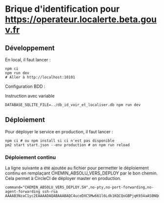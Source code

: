 # Brique d'identification pour https://operateur.localerte.beta.gouv.fr

## Développement

En local, il faut lancer :
```
npm ci
npm run dev
# Aller à http://localhost:10101
```

Configuration BDD :

Instruction avec variable

```
DATABASE_SQLITE_FILE=../db_id_voir_et_localiser.db npm run dev
```

## Déploiement

Pour déployer le service en production, il faut lancer :
```
npm ci # ou npm install si ci n'est pas disponible
pm2 start start.json --env production # on npm run reload
```

### Déploiement continu

La ligne suivante a été ajoutée au fichier pour permetter le déploiement continu en remplaçant CHEMIN_ABSOLU_VERS_DEPLOY par le bon chemin. Cela permet à CircleCI de déployer master en production.

```
command="CHEMIN_ABSOLU_VERS_DEPLOY.SH",no-pty,no-port-forwarding,no-agent-forwarding ssh-rsa AAAAB3NzaC1yc2EAAAADAQABAAABAQC4uceDXC5Mw661l6Ldk1KQCQoGBPjqK934aAS0NQncPoQ+2AG2A/lzDvsXIGM6jBwNSPdG1BxzB9cV41DhWlm2c6OTvn3R+aQPSHKbqMLN678daA5xgG17C/hQMejp8m/LDbukXZX7Ru0FnGmX3tlU+uIAHqfCXpX+iuspLeh2PvpackSddX5anEhe76p2XYwDHQuDJWbfqK26MfIBHzGp2DQPMiZHfVFI5Sn3FYwTEG0YbZfUdHaxk0thscLYbr0w0cUhj/DnOLKhok1V+rp15SLT1SmkenMp9Wx9R8Hrr9YFWAwPqt7TZBu1K5zWm9BJBQwftCyyqx5y7D/1aHZt
```
